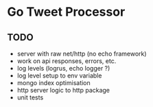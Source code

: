# Go Tweet Processor

## TODO

* server with raw net/http (no echo framework)
* work on api responses, errors, etc.
* log levels (logrus, echo logger ?)
* log level setup to env variable
* mongo index optimisation
* http server logic to http package
* unit tests